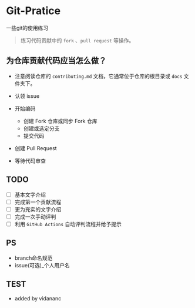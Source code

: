 # Git-Pratice
一些git的使用练习

> 练习代码贡献中的 `fork` 、`pull request` 等操作。

## 为仓库贡献代码应当怎么做？

- 注意阅读仓库的 `contributing.md` 文档，它通常位于仓库的根目录或 `docs` 文件夹下。
- 认领 issue
- 开始编码
  - 创建 Fork 仓库或同步 Fork 仓库
  - 创建或选定分支
  - 提交代码

- 创建 Pull Request
- 等待代码审查

## TODO

- [ ] 基本文字介绍
- [ ] 完成第一个贡献流程
- [ ] 更为充实的文字介绍
- [ ] 完成一次手动评判
- [ ] 利用 `GitHub Actions` 自动评判流程并给予提示

## PS
- branch命名规范
- issue(可选)_个人用户名
## TEST
- added by vidananc
